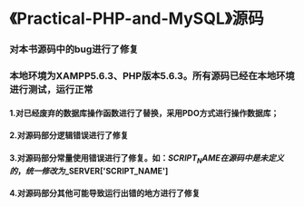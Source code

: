 # 《Practical-PHP-and-MySQL》源码
###      对本书源码中的bug进行了修复
###      本地环境为XAMPP5.6.3、PHP版本5.6.3。所有源码已经在本地环境进行测试，运行正常
####     1.对已经废弃的数据库操作函数进行了替换，采用PDO方式进行操作数据库；
####     2.对源码部分逻辑错误进行了修复
####     3.对源码部分常量使用错误进行了修复。如：$SCRIPT_NAME在源码中是未定义的，统一修改为$_SERVER['SCRIPT_NAME']
####     4.对源码部分其他可能导致运行出错的地方进行了修复
